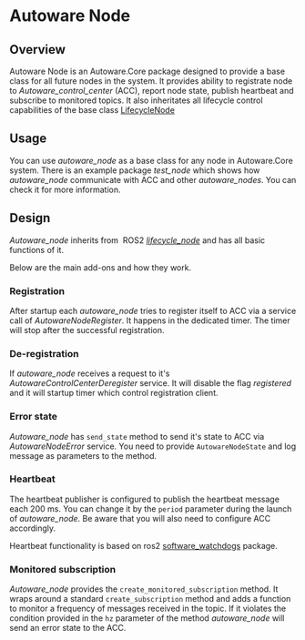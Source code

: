 # Autoware Node

## Overview
<!-- cspell:ignore registrate -->
Autoware Node is an Autoware.Core package designed to provide a base class for all future nodes in the system. It provides ability to registrate node to _Autoware_control_center_ (ACC), report node state, publish heartbeat and subscribe to monitored topics. It also inheritates all lifecycle control capabilities of the base class [LifecycleNode](https://docs.ros2.org/latest/api/rclcpp_lifecycle/classrclcpp__lifecycle_1_1LifecycleNode.html)

## Usage

You can use _autoware_node_ as a base class for any node in Autoware.Core system. There is an example package _test_node_ which shows how _autoware_node_ communicate with ACC and other _autoware_nodes_. You can check it for more information.

## Design
<!-- cspell:ignore  ROS2 -->
_Autoware_node_ inherits from  ROS2 [_lifecycle_node_](https://design.ros2.org/articles/node_lifecycle.html) and has all basic functions of it.

Below are the main add-ons and how they work.

### Registration

After startup each _autoware_node_ tries to register itself to ACC via a service call of _AutowareNodeRegister_. It happens in the dedicated timer. The timer will stop after the successful registration.

### De-registration

If _autoware_node_ receives a request to it's _AutowareControlCenterDeregister_ service. It will disable the flag _registered_ and it will startup timer which control registration client.

### Error state

_Autoware_node_ has `send_state` method to send it's state to ACC via _AutowareNodeError_ service. You need to provide `AutowareNodeState` and log message as parameters to the method.

### Heartbeat

The heartbeat publisher is configured to publish the heartbeat message each 200 ms. You can change it by the `period` parameter during the launch of _autoware_node_. Be aware that you will also need to configure ACC accordingly.

Heartbeat functionality is based on ros2 [software_watchdogs](https://github.com/ros-safety/software_watchdogs) package.

### Monitored subscription

_Autoware_node_ provides the `create_monitored_subscription` method. It wraps around a standard `create_subscription` method and adds a function to monitor a frequency of messages received in the topic. If it violates the condition provided in the `hz` parameter of the method _autoware_node_ will send an error state to the ACC.
